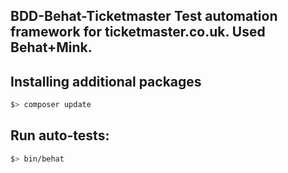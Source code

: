 BDD-Behat-Ticketmaster Test automation framework for ticketmaster.co.uk. Used Behat+Mink.
----------------

Installing additional packages
----------------
```bash
$> composer update
```

Run auto-tests:
----------------
```bash
$> bin/behat
```
